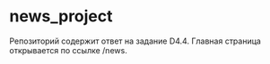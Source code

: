 # news_project

Репозиторий содержит ответ на задание D4.4. Главная страница открывается по ссылке /news.
